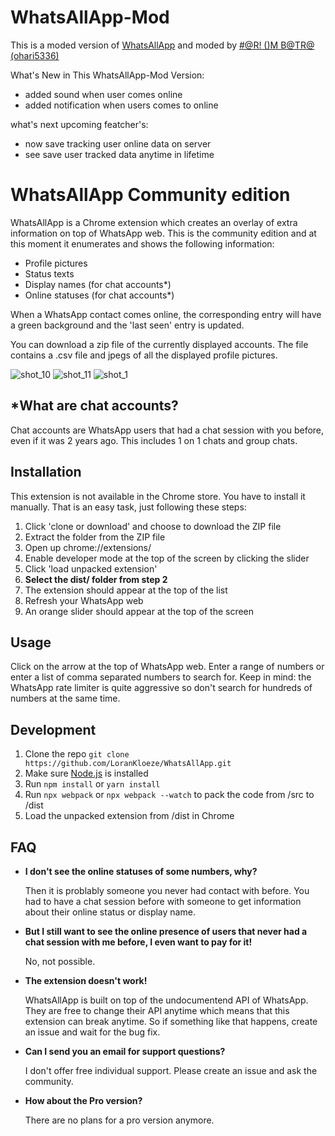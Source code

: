 # WhatsAllApp-Mod

This is a moded version of [WhatsAllApp](https://github.com/LoranKloeze/WhatsAllApp/) and moded by [#@R! ()M B@TR@ (ohari5336)](https://ohari5336.in)

What's New in This WhatsAllApp-Mod Version:
*   added sound when user comes online
*   added notification when users comes to online

what's next upcoming featcher's:
*   now save tracking user online data on server
*   see save user tracked data anytime in lifetime

# WhatsAllApp Community edition

WhatsAllApp is a Chrome extension which creates an overlay of extra information on top of WhatsApp web. This is the community edition and  at this moment it enumerates and shows the following information:
*   Profile pictures
*   Status texts
*   Display names (for chat accounts*)
*   Online statuses (for chat accounts*)

When a WhatsApp contact comes online, the corresponding entry will have a green background and the 'last seen' entry is updated.

You can download a zip file of the currently displayed accounts. The file contains a .csv file and jpegs of all the displayed profile pictures.

![shot_10](https://user-images.githubusercontent.com/12978070/44982248-8576f400-af75-11e8-993c-1ce25af3c3d4.png) 
![shot_11](https://user-images.githubusercontent.com/12978070/44982251-860f8a80-af75-11e8-9f09-32057eeaaa82.png)
![shot_1](https://user-images.githubusercontent.com/12978070/44980623-b30d6e80-af70-11e8-9f19-2083f4816549.png)

## *What are chat accounts?
Chat accounts are WhatsApp users that had a chat session with you before, even if it was 2 years ago. This includes 1 on 1 chats and group chats.

## Installation
This extension is not available in the Chrome store. You have to install it manually. That is an easy task, just following these steps:

1. Click 'clone or download' and choose to download the ZIP file	
2. Extract the folder from the ZIP file	
3. Open up chrome://extensions/	
4. Enable developer mode at the top of the screen by clicking the slider	
5. Click 'load unpacked extension'	
6. **Select the dist/ folder from step 2**
7. The extension should appear at the top of the list
8. Refresh your WhatsApp web
9. An orange slider should appear at the top of the screen

## Usage
Click on the arrow at the top of WhatsApp web. Enter a range of numbers or enter a list of comma separated numbers to search for. Keep in mind: the WhatsApp rate limiter is quite aggressive so don't search for hundreds of numbers at the same time.

## Development
1. Clone the repo ```git clone https://github.com/LoranKloeze/WhatsAllApp.git```
2. Make sure [Node.js](https://nodejs.org/en/) is installed
3. Run ```npm install``` or ```yarn install```
4. Run ```npx webpack``` or ```npx webpack --watch``` to pack the code from /src to /dist
5. Load the unpacked extension from /dist in Chrome

## FAQ

* __I don't see the online statuses of some numbers, why?__

    Then it is problably someone you never had contact with before. You had to have a chat session before with someone to get information about their online status or display name.
    
* __But I still want to see the online presence of users that never had a chat session with me before, I even want to pay for it!__

    No, not possible.
    
* __The extension doesn't work!__

    WhatsAllApp is built on top of the undocumentend API of WhatsApp. They are free to change their API anytime which means that this extension can break anytime. So if something like that happens, create an issue and wait for the bug fix.
    
* __Can I send you an email for support questions?__ 

    I don't offer free individual support. Please create an issue and ask the community.
    
* __How about the Pro version?__

    There are no plans for a pro version anymore. 
